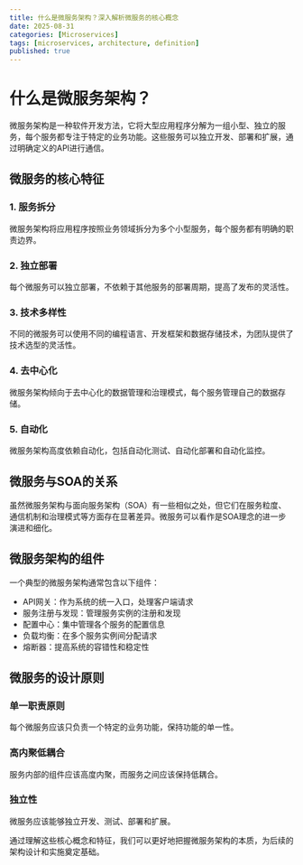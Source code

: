 ```yaml
---
title: 什么是微服务架构？深入解析微服务的核心概念
date: 2025-08-31
categories: [Microservices]
tags: [microservices, architecture, definition]
published: true
---
```


# 什么是微服务架构？

微服务架构是一种软件开发方法，它将大型应用程序分解为一组小型、独立的服务，每个服务都专注于特定的业务功能。这些服务可以独立开发、部署和扩展，通过明确定义的API进行通信。

## 微服务的核心特征

### 1. 服务拆分
微服务架构将应用程序按照业务领域拆分为多个小型服务，每个服务都有明确的职责边界。

### 2. 独立部署
每个微服务可以独立部署，不依赖于其他服务的部署周期，提高了发布的灵活性。

### 3. 技术多样性
不同的微服务可以使用不同的编程语言、开发框架和数据存储技术，为团队提供了技术选型的灵活性。

### 4. 去中心化
微服务架构倾向于去中心化的数据管理和治理模式，每个服务管理自己的数据存储。

### 5. 自动化
微服务架构高度依赖自动化，包括自动化测试、自动化部署和自动化监控。

## 微服务与SOA的关系

虽然微服务架构与面向服务架构（SOA）有一些相似之处，但它们在服务粒度、通信机制和治理模式等方面存在显著差异。微服务可以看作是SOA理念的进一步演进和细化。

## 微服务架构的组件

一个典型的微服务架构通常包含以下组件：
- API网关：作为系统的统一入口，处理客户端请求
- 服务注册与发现：管理服务实例的注册和发现
- 配置中心：集中管理各个服务的配置信息
- 负载均衡：在多个服务实例间分配请求
- 熔断器：提高系统的容错性和稳定性

## 微服务的设计原则

### 单一职责原则
每个微服务应该只负责一个特定的业务功能，保持功能的单一性。

### 高内聚低耦合
服务内部的组件应该高度内聚，而服务之间应该保持低耦合。

### 独立性
微服务应该能够独立开发、测试、部署和扩展。

通过理解这些核心概念和特征，我们可以更好地把握微服务架构的本质，为后续的架构设计和实施奠定基础。